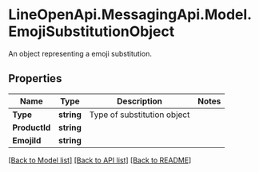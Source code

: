 # LineOpenApi.MessagingApi.Model.EmojiSubstitutionObject
An object representing a emoji substitution.

## Properties

Name | Type | Description | Notes
------------ | ------------- | ------------- | -------------
**Type** | **string** | Type of substitution object | 
**ProductId** | **string** |  | 
**EmojiId** | **string** |  | 

[[Back to Model list]](../README.md#documentation-for-models) [[Back to API list]](../README.md#documentation-for-api-endpoints) [[Back to README]](../README.md)

